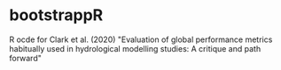 # bootstrappR
R ocde for Clark et al. (2020) "Evaluation of global performance metrics habitually used in hydrological modelling studies: A critique and path forward"

